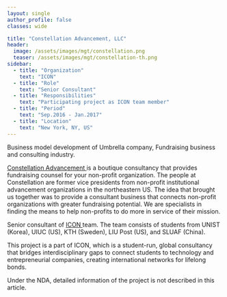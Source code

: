 ```yaml
---
layout: single
author_profile: false
classes: wide

title: "Constellation Advancement, LLC"
header:
  image: /assets/images/mgt/constellation.png
  teaser: /assets/images/mgt/constellation-th.png
sidebar:
  - title: "Organization"
    text: "ICON"
  - title: "Role"
    text: "Senior Consultant"
  - title: "Responsibilities"
    text: "Participating project as ICON team member" 
  - title: "Period"
    text: "Sep.2016 - Jan.2017"
  - title: "Location"
    text: "New York, NY, US" 
---
```


Business model development of Umbrella company, Fundraising business and consulting industry.

<a href="https://constellationadvancement.com/" class="no-uline"> Constellation Advancement </a>  is a boutique consultancy that provides fundraising counsel for your non-profit organization. The people at Constellation are former vice presidents from non-profit institutional advancement organizations in the northeastern US. The idea that brought us together was to provide a consultant business that connects non-profit organizations with greater fundraising potential. We are specialists in finding the means to help non-profits to do more in service of their mission.

Senior consultant of <a href="https://www.linkedin.com/company/international-consulting-network---icon/" class="no-uline"> ICON </a> team. The team consists of students from UNIST (Korea), UIUC (US), KTH (Sweden), LIU Post (US), and SLUAF (China).

This project is a part of ICON, which is a student-run, global consultancy that bridges interdisciplinary gaps to connect students to technology and entrepreneurial companies, creating international networks for lifelong bonds. 

Under the NDA, detailed information of the project is not described in this article.